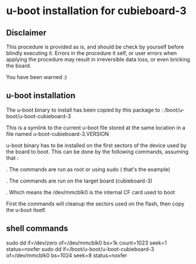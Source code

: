 # u-boot installation for cubieboard-3

## Disclaimer

This procedure is provided as is, and should be check by yourself before
blindly executing it. Errors in the procedure it self, or user errors when
applying the procedure may result in irreversible data loss, or even bricking
the board.

You have been warned :)

## u-boot installation

The u-boot binary to install has been copied by this package to :
/boot/u-boot/u-boot-cubieboard-3

This is a symlink to the current u-boot file stored at the same location in a
file named u-boot-cubieboard-3.VERSION

u-boot binary has to be installed on the first sectors of the device used by 
the board to boot. This can be done by the following commands, assuming that :

. The commands are run as root or using sudo ( that's the example)

. The commands are run on the target board (cubieboard-3)

. Which means the /dev/mmcblk0 is the internal CF card used to boot

First the commands will cleanup the sectors used on the flash, then copy the
u-boot itself.

 
## shell commands

sudo dd if=/dev/zero of=/dev/mmcblk0 bs=1k count=1023 seek=1 status=noxfer
sudo dd if=/boot/u-boot/u-boot-cubieboard-3 of=/dev/mmcblk0 bs=1024 seek=8 status=noxfer
